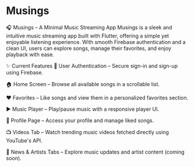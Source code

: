 # Musings

🎧 Musings – A Minimal Music Streaming App
Musings is a sleek and intuitive music streaming app built with Flutter, offering a simple yet enjoyable listening experience. With smooth Firebase authentication and a clean UI, users can explore songs, manage their favorites, and enjoy playback with ease.

✨ Current Features
🔐 User Authentication – Secure sign-in and sign-up using Firebase.

🏠 Home Screen – Browse all available songs in a scrollable list.

❤️ Favorites – Like songs and view them in a personalized favorites section.

▶️ Music Player – Play/pause music with a responsive player UI.

👤 Profile Page – Access your profile and manage liked songs.

📺 Videos Tab – Watch trending music videos fetched directly using YouTube's API.

📰 News & Artists Tabs – Explore music updates and artist content (coming soon).

